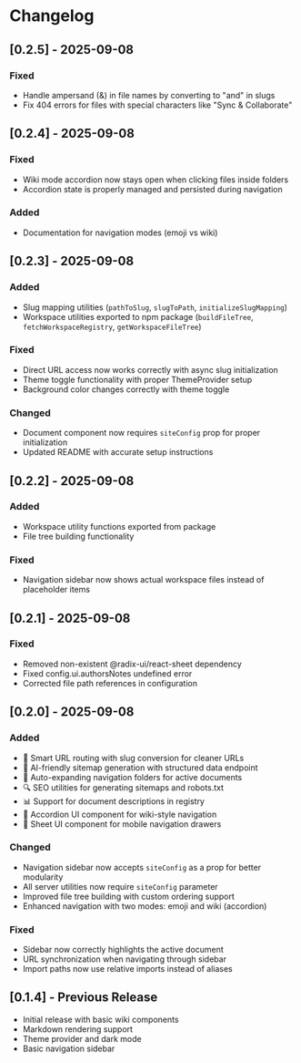 # Changelog

## [0.2.5] - 2025-09-08

### Fixed
- Handle ampersand (&) in file names by converting to "and" in slugs
- Fix 404 errors for files with special characters like "Sync & Collaborate"

## [0.2.4] - 2025-09-08

### Fixed
- Wiki mode accordion now stays open when clicking files inside folders
- Accordion state is properly managed and persisted during navigation

### Added
- Documentation for navigation modes (emoji vs wiki)

## [0.2.3] - 2025-09-08

### Added
- Slug mapping utilities (`pathToSlug`, `slugToPath`, `initializeSlugMapping`)
- Workspace utilities exported to npm package (`buildFileTree`, `fetchWorkspaceRegistry`, `getWorkspaceFileTree`)

### Fixed
- Direct URL access now works correctly with async slug initialization
- Theme toggle functionality with proper ThemeProvider setup
- Background color changes correctly with theme toggle

### Changed
- Document component now requires `siteConfig` prop for proper initialization
- Updated README with accurate setup instructions

## [0.2.2] - 2025-09-08

### Added
- Workspace utility functions exported from package
- File tree building functionality

### Fixed
- Navigation sidebar now shows actual workspace files instead of placeholder items

## [0.2.1] - 2025-09-08

### Fixed
- Removed non-existent @radix-ui/react-sheet dependency
- Fixed config.ui.authorsNotes undefined error
- Corrected file path references in configuration

## [0.2.0] - 2025-09-08

### Added
- 🎯 Smart URL routing with slug conversion for cleaner URLs
- 🤖 AI-friendly sitemap generation with structured data endpoint
- 📁 Auto-expanding navigation folders for active documents
- 🔍 SEO utilities for generating sitemaps and robots.txt
- 📊 Support for document descriptions in registry
- 🎨 Accordion UI component for wiki-style navigation
- 📱 Sheet UI component for mobile navigation drawers

### Changed
- Navigation sidebar now accepts `siteConfig` as a prop for better modularity
- All server utilities now require `siteConfig` parameter
- Improved file tree building with custom ordering support
- Enhanced navigation with two modes: emoji and wiki (accordion)

### Fixed
- Sidebar now correctly highlights the active document
- URL synchronization when navigating through sidebar
- Import paths now use relative imports instead of aliases

## [0.1.4] - Previous Release

- Initial release with basic wiki components
- Markdown rendering support
- Theme provider and dark mode
- Basic navigation sidebar